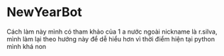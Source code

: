 # **NewYearBot**
Cách làm này mình có tham khảo của 1 a nước ngoài nickname là r.silva, mình làm lại theo hướng này để dễ hiểu hơn vì thời điểm hiện tại python mình khá non

  
